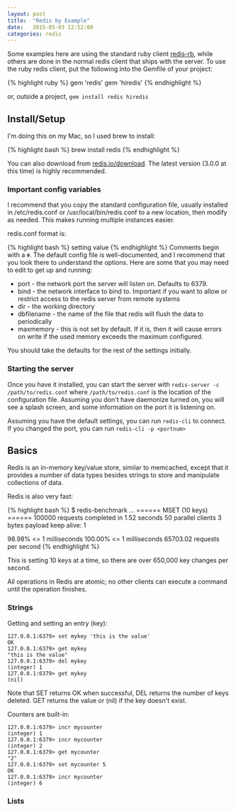 ```yaml
---
layout: post
title:  "Redis by Example"
date:   2015-05-03 12:52:00
categories: redis
---
```


Some examples here are using the standard ruby client 
[redis-rb](https://github.com/redis/redis-rb), while others are done in the
normal redis client that ships with the server. To use the ruby redis client,
put the following into the Gemfile of your project:

{% highlight ruby %}
gem 'redis'
gem 'hiredis'
{% endhighlight %}

or, outside a project, `gem install redis hiredis`

## Install/Setup

I'm doing this on my Mac, so I used brew to install:

{% highlight bash %}
brew install redis
{% endhighlight %}

You can also download from [redis.io/download](http://redis.io/download).
The latest version (3.0.0 at this time) is highly recommended.

### Important config variables

I recommend that you copy the standard configuration file, usually installed
in /etc/redis.conf or /usr/local/bin/redis.conf to a new location, then modify 
as needed. This makes running multiple instances easier.

redis.conf format is:

{% highlight bash %}
setting value
{% endhighlight %}
Comments begin with a `#`. The default config file is well-documented, and I
recommend that you look there to understand the options. Here are some that you
may need to edit to get up and running:

* port - the network port the server will listen on. Defaults to 6379.
* bind - the network interface to bind to. Important if you want to allow
    or restrict access to the redis server from remote systems
* dir - the working directory
* dbfilename - the name of the file that redis will flush the data to 
    periodically
* maxmemory - this is not set by default. If it is, then it will cause errors
    on write if the used memory exceeds the maximum configured.

You should take the defaults for the rest of the settings initially.

### Starting the server

Once you have it installed, you can start the server with 
`redis-server -c /path/to/redis.conf` where `/path/to/redis.conf` is the 
location of the configuration file. Assuming you don't have daemonize turned
on, you will see a splash screen, and some information on the port it is
listening on.

Assuming you have the default settings, you can run `redis-cli` to connect.
If you changed the port, you can run `redis-cli -p <portnum>`

## Basics

Redis is an in-memory key/value store, similar to memcached, except that it
provides a number of data types besides strings to store and manipulate 
collections of data.

Redis is also very fast:

{% highlight bash %}
$ redis-benchmark
...
====== MSET (10 keys) ======
  100000 requests completed in 1.52 seconds
  50 parallel clients
  3 bytes payload
  keep alive: 1

98.98% <= 1 milliseconds
100.00% <= 1 milliseconds
65703.02 requests per second
{% endhighlight %}

This is setting 10 keys at a time, so there are over 650,000 key changes per
second.

All operations in Redis are atomic; no other clients can execute a command
until the operation finishes.

### Strings

Getting and setting an entry (key):

~~~
127.0.0.1:6379> set mykey 'this is the value'
OK
127.0.0.1:6379> get mykey
"this is the value"
127.0.0.1:6379> del mykey
(integer) 1
127.0.0.1:6379> get mykey
(nil)
~~~

Note that SET returns OK when successful, DEL returns the number of keys 
deleted. GET returns the value or (nil) if the key doesn't exist.

Counters are built-in:

~~~
127.0.0.1:6379> incr mycounter
(integer) 1
127.0.0.1:6379> incr mycounter
(integer) 2
127.0.0.1:6379> get mycounter
"2"
127.0.0.1:6379> set mycounter 5
OK
127.0.0.1:6379> incr mycounter
(integer) 6
~~~

### Lists

